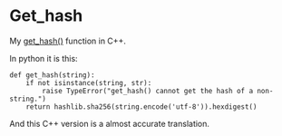 # Get_hash
My [get_hash()](https://github.com/hamdivazim/usefulib/blob/main/usefulib/_usefulibs.py) function in C++.

In python it is this:

```
def get_hash(string):
    if not isinstance(string, str):
        raise TypeError("get_hash() cannot get the hash of a non-string.")
    return hashlib.sha256(string.encode('utf-8')).hexdigest()

```

And this C++ version is a almost accurate translation.
